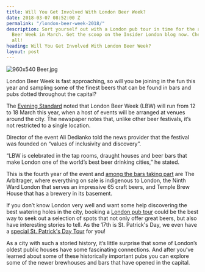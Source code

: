 ```yaml
---
title: Will You Get Involved With London Beer Week?
date: 2018-03-07 08:52:00 Z
permalink: "/london-beer-week-2018/"
description: Sort yourself out with a London pub tour in time for the amazing London
  Beer Week in March. Get the scoop on the Insider London blog now. Cheers, one and
  all!
heading: Will You Get Involved With London Beer Week?
layout: post
---
```


![960x540 Beer.jpg](/uploads/960x540%20Beer.jpg)

London Beer Week is fast approaching, so will you be joining in the fun this year and sampling some of the finest beers that can be found in bars and pubs dotted throughout the capital?

The [Evening Standard](https://www.standard.co.uk/go/london/bars/london-beer-week-2018-how-to-find-the-best-pints-in-the-capital-a3771396.html) noted that London Beer Week (LBW) will run from 12 to 18 March this year, when a host of events will be arranged at venues around the city. The newspaper notes that, unlike other beer festivals, it’s not restricted to a single location.

Director of the event Ali Dedianko told the news provider that the festival was founded on “values of inclusivity and discovery”. 

“LBW is celebrated in the tap rooms, draught houses and beer bars that make London one of the world’s best beer drinking cities,” he stated. 

This is the fourth year of the event and [among the bars taking part](https://drinkup.london/bars/collection/17710/london-beer-week-2018-bars/#!/what/0/where/0/when/0/cost/0/search/) are The Arbitrager, where everything on sale is indigenous to London, the Ninth Ward London that serves an impressive 65 craft beers, and Temple Brew House that has a brewery in its basement. 

If you don’t know London very well and want some help discovering the best watering holes in the city, booking a [London pub tour](https://www.insider-london.co.uk/) could be the best way to seek out a selection of spots that not only offer great beers, but also have interesting stories to tell. As the 17th is St. Patrick's Day, we even have a [special St. Patrick's Day Tour](https://www.insider-london.co.uk/st-patricks-day-2018/) for you!

As a city with such a storied history, it’s little surprise that some of London’s oldest public houses have some fascinating connections. And after you’ve learned about some of these historically important pubs you can explore some of the newer brewhouses and bars that have opened in the capital. 